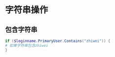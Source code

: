 # 字符串操作

## 包含字符串

```powershell
if ($loginname.PrimaryUser.Contains("zhiwei")) { 
# 如果字符串包含zhiwei
}
```

